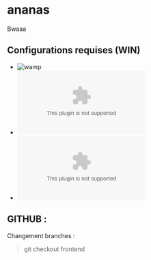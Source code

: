 # ananas
Bwaaa

## Configurations requises (WIN)

- ![wamp](https://sourceforge.net/projects/wampserver/files/latest/download)
- ![composer](https://getcomposer.org/Composer-Setup.exe)
- ![github](https://github.com/git-for-windows/git/releases/download/v2.29.0.windows.1/Git-2.29.0-64-bit.exe)


## GITHUB :

Changement branches :
> git checkout frontend


